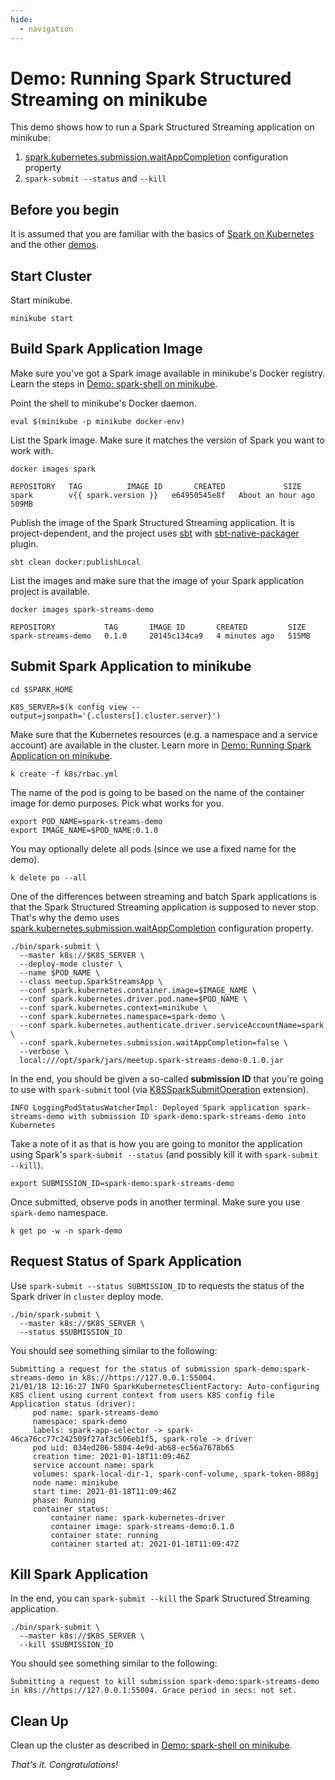 ```yaml
---
hide:
  - navigation
---
```


# Demo: Running Spark Structured Streaming on minikube

This demo shows how to run a Spark Structured Streaming application on minikube:

1. [spark.kubernetes.submission.waitAppCompletion](../configuration-properties.md#spark.kubernetes.submission.waitAppCompletion) configuration property
1. `spark-submit --status` and `--kill`

## Before you begin

It is assumed that you are familiar with the basics of [Spark on Kubernetes](../overview.md) and the other [demos](index.md).

## Start Cluster

Start minikube.

```text
minikube start
```

## Build Spark Application Image

Make sure you've got a Spark image available in minikube's Docker registry. Learn the steps in [Demo: spark-shell on minikube](spark-shell-on-minikube.md#build-spark-image).

Point the shell to minikube's Docker daemon.

```text
eval $(minikube -p minikube docker-env)
```

List the Spark image. Make sure it matches the version of Spark you want to work with.

```text
docker images spark
```

```text
REPOSITORY   TAG          IMAGE ID       CREATED             SIZE
spark        v{{ spark.version }}   e64950545e8f   About an hour ago   509MB
```

Publish the image of the Spark Structured Streaming application. It is project-dependent, and the project uses [sbt](https://www.scala-sbt.org/) with [sbt-native-packager](https://github.com/sbt/sbt-native-packager) plugin.

```text
sbt clean docker:publishLocal
```

List the images and make sure that the image of your Spark application project is available.

```text
docker images spark-streams-demo
```

```text
REPOSITORY           TAG       IMAGE ID       CREATED         SIZE
spark-streams-demo   0.1.0     20145c134ca9   4 minutes ago   515MB
```

## Submit Spark Application to minikube

```text
cd $SPARK_HOME
```

```text
K8S_SERVER=$(k config view --output=jsonpath='{.clusters[].cluster.server}')
```

Make sure that the Kubernetes resources (e.g. a namespace and a service account) are available in the cluster. Learn more in [Demo: Running Spark Application on minikube](running-spark-application-on-minikube.md#declaratively).

```text
k create -f k8s/rbac.yml
```

The name of the pod is going to be based on the name of the container image for demo purposes. Pick what works for you.

```text
export POD_NAME=spark-streams-demo
export IMAGE_NAME=$POD_NAME:0.1.0
```

You may optionally delete all pods (since we use a fixed name for the demo).

```text
k delete po --all
```

One of the differences between streaming and batch Spark applications is that the Spark Structured Streaming application is supposed to never stop. That's why the demo uses [spark.kubernetes.submission.waitAppCompletion](../configuration-properties.md#spark.kubernetes.submission.waitAppCompletion) configuration property.

```text
./bin/spark-submit \
  --master k8s://$K8S_SERVER \
  --deploy-mode cluster \
  --name $POD_NAME \
  --class meetup.SparkStreamsApp \
  --conf spark.kubernetes.container.image=$IMAGE_NAME \
  --conf spark.kubernetes.driver.pod.name=$POD_NAME \
  --conf spark.kubernetes.context=minikube \
  --conf spark.kubernetes.namespace=spark-demo \
  --conf spark.kubernetes.authenticate.driver.serviceAccountName=spark \
  --conf spark.kubernetes.submission.waitAppCompletion=false \
  --verbose \
  local:///opt/spark/jars/meetup.spark-streams-demo-0.1.0.jar
```

In the end, you should be given a so-called **submission ID** that you're going to use with `spark-submit` tool (via [K8SSparkSubmitOperation](../K8SSparkSubmitOperation.md) extension).

```text
INFO LoggingPodStatusWatcherImpl: Deployed Spark application spark-streams-demo with submission ID spark-demo:spark-streams-demo into Kubernetes
```

Take a note of it as that is how you are going to monitor the application using Spark's `spark-submit --status` (and possibly kill it with `spark-submit --kill`).

```text
export SUBMISSION_ID=spark-demo:spark-streams-demo
```

Once submitted, observe pods in another terminal. Make sure you use `spark-demo` namespace.

```text
k get po -w -n spark-demo
```

## Request Status of Spark Application

Use `spark-submit --status SUBMISSION_ID` to requests the status of the Spark driver in `cluster` deploy mode.

```text
./bin/spark-submit \
  --master k8s://$K8S_SERVER \
  --status $SUBMISSION_ID
```

You should see something similar to the following:

```text
Submitting a request for the status of submission spark-demo:spark-streams-demo in k8s://https://127.0.0.1:55004.
21/01/18 12:16:27 INFO SparkKubernetesClientFactory: Auto-configuring K8S client using current context from users K8S config file
Application status (driver):
	 pod name: spark-streams-demo
	 namespace: spark-demo
	 labels: spark-app-selector -> spark-46ca76cc77c242509f27af3c506eb1f5, spark-role -> driver
	 pod uid: 034ed206-5804-4e9d-ab68-ec56a7678b65
	 creation time: 2021-01-18T11:09:46Z
	 service account name: spark
	 volumes: spark-local-dir-1, spark-conf-volume, spark-token-888gj
	 node name: minikube
	 start time: 2021-01-18T11:09:46Z
	 phase: Running
	 container status:
		 container name: spark-kubernetes-driver
		 container image: spark-streams-demo:0.1.0
		 container state: running
		 container started at: 2021-01-18T11:09:47Z
```

## Kill Spark Application

In the end, you can `spark-submit --kill` the Spark Structured Streaming application.

```text
./bin/spark-submit \
  --master k8s://$K8S_SERVER \
  --kill $SUBMISSION_ID
```

You should see something similar to the following:

```text
Submitting a request to kill submission spark-demo:spark-streams-demo in k8s://https://127.0.0.1:55004. Grace period in secs: not set.
```

## Clean Up

Clean up the cluster as described in [Demo: spark-shell on minikube](spark-shell-on-minikube.md#clean-up).

_That's it. Congratulations!_
